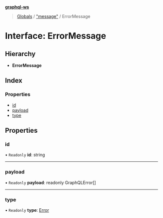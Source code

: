 **[graphql-ws](../README.md)**

> [Globals](../README.md) / ["message"](../modules/_message_.md) / ErrorMessage

# Interface: ErrorMessage

## Hierarchy

* **ErrorMessage**

## Index

### Properties

* [id](_message_.errormessage.md#id)
* [payload](_message_.errormessage.md#payload)
* [type](_message_.errormessage.md#type)

## Properties

### id

• `Readonly` **id**: string

___

### payload

• `Readonly` **payload**: readonly GraphQLError[]

___

### type

• `Readonly` **type**: [Error](../enums/_message_.messagetype.md#error)
